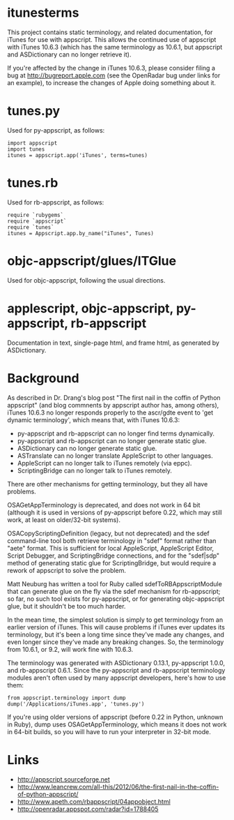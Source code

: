 itunesterms
===========

This project contains static terminology, and related documentation,
for iTunes for use with appscript. This allows the continued use of
appscript with iTunes 10.6.3 (which has the same terminology as
10.6.1, but appscript and ASDictionary can no longer retrieve it).

If you're affected by the change in iTunes 10.6.3, please consider
filing a bug at http://bugreport.apple.com (see the OpenRadar bug
under links for an example), to increase the changes of Apple doing
something about it.

tunes.py
========

Used for py-appscript, as follows:

    import appscript
    import tunes
    itunes = appscript.app('iTunes', terms=tunes)

tunes.rb
========

Used for rb-appscript, as follows:

    require `rubygems`
    require `appscript`
    require `tunes`
    itunes = Appscript.app.by_name("iTunes", Tunes)

objc-appscript/glues/ITGlue
===========================

Used for objc-appscript, following the usual directions.

applescript, objc-appscript, py-appscript, rb-appscript
=======================================================

Documentation in text, single-page html, and frame html, as generated
by ASDictionary.

Background
==========

As described in Dr. Drang's blog post "The first nail in the coffin of
Python appscript" (and blog commnents by appscript author has, among
others), iTunes 10.6.3 no longer responds properly to the ascr/gdte
event to 'get dynamic terminology', which means that, with iTunes
10.6.3:

 * py-appscript and rb-appscript can no longer find terms dynamically.
 * py-appscript and rb-appscript can no longer generate static glue.
 * ASDictionary can no longer generate static glue.
 * ASTranslate can no longer translate AppleScript to other languages.
 * AppleScript can no longer talk to iTunes remotely (via eppc).
 * ScriptingBridge can no longer talk to iTunes remotely.

There are other mechanisms for getting terminology, but they all have
problems.

OSAGetAppTerminology is deprecated, and does not work in 64 bit
(although it is used in versions of py-appscript before 0.22, which
may still work, at least on older/32-bit systems).

OSACopyScriptingDefinition (legacy, but not deprecated) and the sdef
command-line tool both retrieve terminology in "sdef" format rather
than "aete" format. This is sufficient for local AppleScript,
AppleScript Editor, Script Debugger, and ScriptingBridge connections,
and for the "sdef|sdp" method of generating static glue for
ScriptingBridge, but would require a rework of appscript to solve the
problem. 

Matt Neuburg has written a tool for Ruby called
sdefToRBAppscriptModule that can generate glue on the fly via the sdef
mechanism for rb-appscript; so far, no such tool exists for
py-appscript, or for generating objc-appscript glue, but it shouldn't
be too much harder.

In the mean time, the simplest solution is simply to get terminology
from an earlier version of iTunes. This will cause problems if iTunes
ever updates its terminology, but it's been a long time since they've
made any changes, and even longer since they've made any breaking
changes. So, the terminology from 10.6.1, or 9.2, will work fine with
10.6.3.

The terminology was generated with ASDictionary 0.13.1, py-appscript
1.0.0, and rb-appscript 0.6.1. Since the py-appscript and rb-appscript
terminology modules aren't often used by many appscript developers,
here's how to use them:

    from appscript.terminology import dump
    dump('/Applications/iTunes.app', 'tunes.py')

If you're using older versions of appscript (before 0.22 in Python,
unknown in Ruby), dump uses OSAGetAppTerminology, which means it does
not work in 64-bit builds, so you will have to run your interpreter in
32-bit mode.

Links
=====

 * http://appscript.sourceforge.net
 * http://www.leancrew.com/all-this/2012/06/the-first-nail-in-the-coffin-of-python-appscript/
 * http://www.apeth.com/rbappscript/04appobject.html
 * http://openradar.appspot.com/radar?id=1788405
